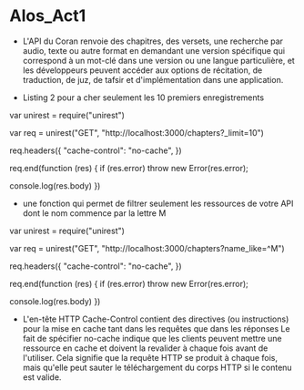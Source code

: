 # Alos_Act1

- L'API du Coran renvoie des chapitres, des versets, une recherche par audio, texte ou autre format en demandant une version spécifique qui correspond à un mot-clé dans une version ou une langue particulière, et les développeurs peuvent accéder aux options de récitation, de traduction, de juz, de tafsir et d'implémentation dans une application.

- Listing 2 pour a cher seulement les 10 premiers enregistrements

var unirest = require("unirest")

var req = unirest("GET", "http://localhost:3000/chapters?_limit=10")

req.headers({ "cache-control": "no-cache", })

req.end(function (res) { if (res.error) throw new Error(res.error);

console.log(res.body) })
     
- une fonction qui permet de filtrer seulement les ressources de votre API dont le nom commence par la lettre M

var unirest = require("unirest")

var req = unirest("GET", "http://localhost:3000/chapters?name_like=^M")

req.headers({ "cache-control": "no-cache", })

req.end(function (res) { if (res.error) throw new Error(res.error);

console.log(res.body) })

- L'en-tête HTTP Cache-Control contient des directives (ou instructions)  pour la mise en cache tant dans les requêtes que dans les réponses
Le fait de spécifier no-cache  indique que les clients peuvent mettre une ressource  en cache et doivent la revalider à chaque fois avant de l'utiliser. Cela signifie  que la requête HTTP se produit à chaque fois, mais qu'elle peut sauter le  téléchargement du corps HTTP si le contenu est valide.
